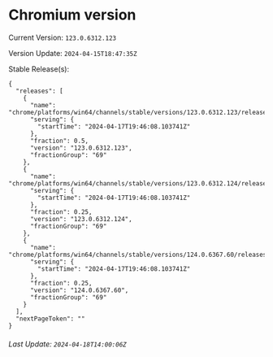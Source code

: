 # Chromium version

Current Version: `123.0.6312.123`

Version Update: `2024-04-15T18:47:35Z`

Stable Release(s):
```
{
  "releases": [
    {
      "name": "chrome/platforms/win64/channels/stable/versions/123.0.6312.123/releases/1713383168",
      "serving": {
        "startTime": "2024-04-17T19:46:08.103741Z"
      },
      "fraction": 0.5,
      "version": "123.0.6312.123",
      "fractionGroup": "69"
    },
    {
      "name": "chrome/platforms/win64/channels/stable/versions/123.0.6312.124/releases/1713383168",
      "serving": {
        "startTime": "2024-04-17T19:46:08.103741Z"
      },
      "fraction": 0.25,
      "version": "123.0.6312.124",
      "fractionGroup": "69"
    },
    {
      "name": "chrome/platforms/win64/channels/stable/versions/124.0.6367.60/releases/1713383168",
      "serving": {
        "startTime": "2024-04-17T19:46:08.103741Z"
      },
      "fraction": 0.25,
      "version": "124.0.6367.60",
      "fractionGroup": "69"
    }
  ],
  "nextPageToken": ""
}
```

###### Last Update: `2024-04-18T14:00:06Z`
        